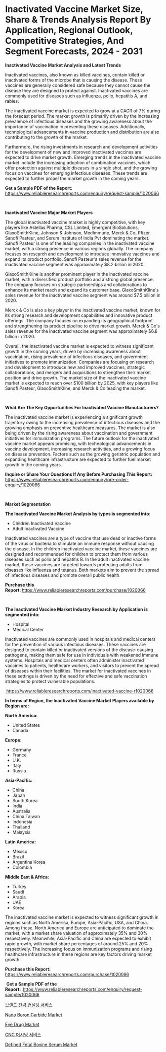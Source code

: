 <p><h1>Inactivated Vaccine Market Size, Share & Trends Analysis Report By Application, Regional Outlook, Competitive Strategies, And Segment Forecasts, 2024 - 2031</h1></p><p><strong>Inactivated Vaccine Market Analysis and Latest Trends</strong></p>
<p><p>Inactivated vaccines, also known as killed vaccines, contain killed or inactivated forms of the microbe that is causing the disease. These vaccines are generally considered safe because they cannot cause the disease they are designed to protect against. Inactivated vaccines are commonly used for diseases such as influenza, polio, hepatitis A, and rabies.</p><p>The inactivated vaccine market is expected to grow at a CAGR of 7% during the forecast period. The market growth is primarily driven by the increasing prevalence of infectious diseases and the growing awareness about the importance of vaccination in preventing these diseases. Additionally, technological advancements in vaccine production and distribution are also contributing to the growth of the market.</p><p>Furthermore, the rising investments in research and development activities for the development of new and improved inactivated vaccines are expected to drive market growth. Emerging trends in the inactivated vaccine market include the increasing adoption of combination vaccines, which offer protection against multiple diseases in a single shot, and the growing focus on vaccines for emerging infectious diseases. These trends are expected to further propel the market growth in the coming years.</p></p>
<p><strong>Get a Sample PDF of the Report:&nbsp;</strong> <a href="https://www.reliableresearchreports.com/enquiry/request-sample/1020066">https://www.reliableresearchreports.com/enquiry/request-sample/1020066</a></p>
<p>&nbsp;</p>
<p><strong>Inactivated Vaccine Major Market Players</strong></p>
<p><p>The global inactivated vaccine market is highly competitive, with key players like Astellas Pharma, CSL Limited, Emergent BioSolutions, GlaxoSmithKline, Johnson & Johnson, MedImmune, Merck & Co, Pfizer, Sanofi Pasteur, and Serum Institute of India Pvt dominating the market. Sanofi Pasteur is one of the leading companies in the inactivated vaccine market, with a strong presence in various regions globally. The company focuses on research and development to introduce innovative vaccines and expand its product portfolio. Sanofi Pasteur's sales revenue for the inactivated vaccine segment was approximately $8.2 billion in 2020.</p><p>GlaxoSmithKline is another prominent player in the inactivated vaccine market, with a diversified product portfolio and a strong global presence. The company focuses on strategic partnerships and collaborations to enhance its market reach and expand its customer base. GlaxoSmithKline's sales revenue for the inactivated vaccine segment was around $7.5 billion in 2020.</p><p>Merck & Co is also a key player in the inactivated vaccine market, known for its strong research and development capabilities and innovative product offerings. The company focuses on expanding its geographical footprint and strengthening its product pipeline to drive market growth. Merck & Co's sales revenue for the inactivated vaccine segment was approximately $6.8 billion in 2020.</p><p>Overall, the inactivated vaccine market is expected to witness significant growth in the coming years, driven by increasing awareness about vaccination, rising prevalence of infectious diseases, and government initiatives to promote immunization. Companies are focusing on research and development to introduce new and improved vaccines, strategic collaborations, and mergers and acquisitions to strengthen their market position and drive growth. The market size of the inactivated vaccine market is expected to reach over $100 billion by 2025, with key players like Sanofi Pasteur, GlaxoSmithKline, and Merck & Co leading the market.</p></p>
<p>&nbsp;</p>
<p><strong>What Are The Key Opportunities For Inactivated Vaccine Manufacturers?</strong></p>
<p><p>The inactivated vaccine market is experiencing a significant growth trajectory owing to the increasing prevalence of infectious diseases and the growing emphasis on preventive healthcare measures. The market is also being driven by the rising awareness about vaccination and government initiatives for immunization programs. The future outlook for the inactivated vaccine market appears promising, with technological advancements in vaccine development, increasing research activities, and a growing focus on disease prevention. Factors such as the growing geriatric population and expanding healthcare infrastructure are expected to further fuel market growth in the coming years.</p></p>
<p><strong>Inquire or Share Your Questions If Any Before Purchasing This Report:</strong> <a href="https://www.reliableresearchreports.com/enquiry/pre-order-enquiry/1020066">https://www.reliableresearchreports.com/enquiry/pre-order-enquiry/1020066</a></p>
<p>&nbsp;</p>
<p><strong>Market Segmentation</strong></p>
<p><strong>The Inactivated Vaccine Market Analysis by types is segmented into:</strong></p>
<p><ul><li>Children Inactivated Vaccine</li><li>Adult Inactivated Vaccine</li></ul></p>
<p><p>Inactivated vaccines are a type of vaccine that use dead or inactive forms of the virus or bacteria to stimulate an immune response without causing the disease. In the children inactivated vaccine market, these vaccines are designed and recommended for children to protect them from various diseases such as polio and hepatitis B. In the adult inactivated vaccine market, these vaccines are targeted towards protecting adults from diseases like influenza and tetanus. Both markets aim to prevent the spread of infectious diseases and promote overall public health.</p></p>
<p><strong>Purchase this Report:&nbsp;</strong><a href="https://www.reliableresearchreports.com/purchase/1020066">https://www.reliableresearchreports.com/purchase/1020066</a></p>
<p>&nbsp;</p>
<p><strong>The Inactivated Vaccine Market Industry Research by Application is segmented into:</strong></p>
<p><ul><li>Hospital</li><li>Medical Center</li></ul></p>
<p><p>Inactivated vaccines are commonly used in hospitals and medical centers for the prevention of various infectious diseases. These vaccines are designed to contain killed or inactivated versions of the disease-causing pathogens, making them safe for use in individuals with weakened immune systems. Hospitals and medical centers often administer inactivated vaccines to patients, healthcare workers, and visitors to prevent the spread of diseases within their facilities. The market for inactivated vaccines in these settings is driven by the need for effective and safe vaccination strategies to protect vulnerable populations.</p></p>
<p><a href="https://www.reliableresearchreports.com/inactivated-vaccine-r1020066">&nbsp;https://www.reliableresearchreports.com/inactivated-vaccine-r1020066</a></p>
<p><strong>In terms of Region, the Inactivated Vaccine Market Players available by Region are:</strong></p>
<p>
    <p> <strong> North America: </strong>
        <ul>
            <li>United States</li>
            <li>Canada</li>
        </ul>
        </p> 
    <p> <strong> Europe: </strong>
        <ul>
            <li>Germany</li>
            <li>France</li>
            <li>U.K.</li>
            <li>Italy</li>
            <li>Russia</li>
        </ul>
        </p> 
    <p> <strong> Asia-Pacific: </strong>
        <ul>
            <li>China</li>
            <li>Japan</li>
            <li>South Korea</li>
            <li>India</li>
            <li>Australia</li>
            <li>China Taiwan</li>
            <li>Indonesia</li>
            <li>Thailand</li>
            <li>Malaysia</li>
        </ul>
        </p> 
    <p> <strong> Latin America: </strong>
        <ul>
            <li>Mexico</li>
            <li>Brazil</li>
            <li>Argentina Korea</li>
            <li>Colombia</li>
        </ul>
        </p> 
    <p> <strong> Middle East & Africa: </strong>
        <ul>
            <li>Turkey</li>
            <li>Saudi</li>
            <li>Arabia</li>
            <li>UAE</li>
            <li>Korea</li>
        </ul>
    </p>
    </p>
<p><p>The inactivated vaccine market is expected to witness significant growth in regions such as North America, Europe, Asia-Pacific, USA, and China. Among these, North America and Europe are anticipated to dominate the market, with a market share valuation of approximately 35% and 30% respectively. Meanwhile, Asia-Pacific and China are expected to exhibit rapid growth, with market share percentages of around 25% and 20% respectively. The increasing focus on immunization programs and rising healthcare infrastructure in these regions are key factors driving market growth.</p></p>
<p><strong>Purchase this Report: </strong><a href="https://www.reliableresearchreports.com/purchase/1020066">https://www.reliableresearchreports.com/purchase/1020066</a></p>
<p>&nbsp;<strong>Get a Sample PDF of the Report:&nbsp;&nbsp;</strong><a href="https://www.reliableresearchreports.com/enquiry/request-sample/1020066">https://www.reliableresearchreports.com/enquiry/request-sample/1020066</a></p>
<p><strong></strong></p>
<p><p><a href="https://github.com/royErdmtyan906778/Market-Research-Report-List-1/blob/main/862268556929.md">브랜드 전략 컨설팅 서비스</a></p><p><a href="https://issuu.com/reportprime-2/docs/nano-boron-carbide-market-size-2030.pptx">Nano Boron Carbide Market</a></p><p><a href="https://github.com/wusalecollins540tpqoz/Market-Research-Report-List-2/blob/main/eye-drug-market.md">Eye Drug Market</a></p><p><a href="https://github.com/valroy852/Market-Research-Report-List-1/blob/main/749980756930.md">CNC 머시닝 서비스</a></p><p><a href="https://github.com/kathiaseamanalvaradovlprc2h/Market-Research-Report-List-2/blob/main/defined-fetal-bovine-serum-market.md">Defined Fetal Bovine Serum Market</a></p></p>